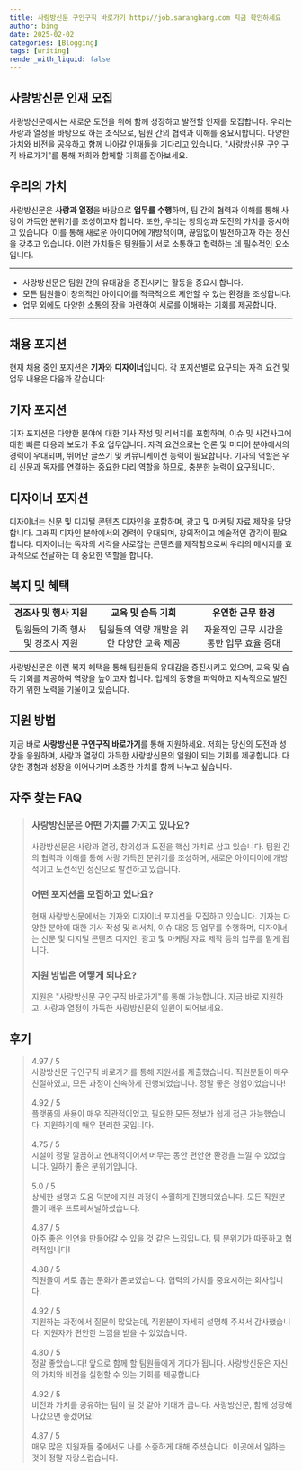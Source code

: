 ```yaml
---
title: 사랑방신문 구인구직 바로가기 https//job.sarangbang.com 지금 확인하세요
author: bing
date: 2025-02-02
categories: [Blogging]
tags: [writing]
render_with_liquid: false
---
```



<h2 id='사랑방신문_인재_모집'>사랑방신문 인재 모집</h2>

<p>사랑방신문에서는 새로운 도전을 위해 함께 성장하고 발전할 인재를 모집합니다. 우리는 사랑과 열정을 바탕으로 하는 조직으로, 팀원 간의 협력과 이해를 중요시합니다. 다양한 가치와 비전을 공유하고 함께 나아갈 인재들을 기다리고 있습니다. "사랑방신문 구인구직 바로가기"를 통해 저희와 함께할 기회를 잡아보세요.</p>

<h2 id='우리의_가치'>우리의 가치</h2>

<p>사랑방신문은 <b>사랑과 열정</b>을 바탕으로 <b>업무를 수행</b>하며, 팀 간의 협력과 이해를 통해 사랑이 가득한 분위기를 조성하고자 합니다. 또한, 우리는 창의성과 도전의 가치를 중시하고 있습니다. 이를 통해 새로운 아이디어에 개방적이며, 끊임없이 발전하고자 하는 정신을 갖추고 있습니다. 이런 가치들은 팀원들이 서로 소통하고 협력하는 데 필수적인 요소입니다.</p>

<hr />

<ul>
    <li>사랑방신문은 팀원 간의 유대감을 증진시키는 활동을 중요시 합니다.</li>
    <li>모든 팀원들이 창의적인 아이디어를 적극적으로 제안할 수 있는 환경을 조성합니다.</li>
    <li>업무 외에도 다양한 소통의 장을 마련하여 서로를 이해하는 기회를 제공합니다.</li>
</ul>

<hr />

<h2 id='채용_포지션'>채용 포지션</h2>

<p>현재 채용 중인 포지션은 <b>기자</b>와 <b>디자이너</b>입니다. 각 포지션별로 요구되는 자격 요건 및 업무 내용은 다음과 같습니다:</p>

<h2 id='기자_포지션'>기자 포지션</h2>

<p>기자 포지션은 다양한 분야에 대한 기사 작성 및 리서치를 포함하며, 이슈 및 사건사고에 대한 빠른 대응과 보도가 주요 업무입니다. 자격 요건으로는 언론 및 미디어 분야에서의 경력이 우대되며, 뛰어난 글쓰기 및 커뮤니케이션 능력이 필요합니다. 기자의 역할은 우리 신문과 독자를 연결하는 중요한 다리 역할을 하므로, 충분한 능력이 요구됩니다.</p>

<h2 id='디자이너_포지션'>디자이너 포지션</h2>

<p>디자이너는 신문 및 디지털 콘텐츠 디자인을 포함하며, 광고 및 마케팅 자료 제작을 담당합니다. 그래픽 디자인 분야에서의 경력이 우대되며, 창의적이고 예술적인 감각이 필요합니다. 디자이너는 독자의 시각을 사로잡는 콘텐츠를 제작함으로써 우리의 메시지를 효과적으로 전달하는 데 중요한 역할을 합니다.</p>

<h2 id='복지_및_혜택'>복지 및 혜택</h2>

<table>
    <tr>
        <td style="text-align: center; height: 17px;"><b>경조사 및 행사 지원</b></td>
        <td style="text-align: center; height: 17px;"><b>교육 및 습득 기회</b></td>
        <td style="text-align: center; height: 17px;"><b>유연한 근무 환경</b></td>
    </tr>
    <tr>
        <td style="text-align: center; height: 17px;">팀원들의 가족 행사 및 경조사 지원</td>
        <td style="text-align: center; height: 17px;">팀원들의 역량 개발을 위한 다양한 교육 제공</td>
        <td style="text-align: center; height: 17px;">자율적인 근무 시간을 통한 업무 효율 증대</td>
    </tr>
</table>

<p>사랑방신문은 이런 복지 혜택을 통해 팀원들의 유대감을 증진시키고 있으며, 교육 및 습득 기회를 제공하여 역량을 높이고자 합니다. 업계의 동향을 파악하고 지속적으로 발전하기 위한 노력을 기울이고 있습니다.</p>

<h2 id='지원_방법'>지원 방법</h2>

<p>지금 바로 <b>사랑방신문 구인구직 바로가기</b>를 통해 지원하세요. 저희는 당신의 도전과 성장을 응원하며, 사랑과 열정이 가득한 사랑방신문의 일원이 되는 기회를 제공합니다. 다양한 경험과 성장을 이어나가며 소중한 가치를 함께 나누고 싶습니다.</p>


<h2 id='자주_찾는_FAQ'>자주 찾는 FAQ</h2>
<div itemscope="" itemtype="https://schema.org/FAQPage"> 
<blockquote> 
<div itemscope="" itemprop="mainEntity" itemtype="https://schema.org/Question"> 
<h3 itemprop="name">사랑방신문은 어떤 가치를 가지고 있나요?</h3> 
<div itemscope="" itemprop="acceptedAnswer" itemtype="https://schema.org/Answer"> 
<span itemprop="text"> 
<p>사랑방신문은 사랑과 열정, 창의성과 도전을 핵심 가치로 삼고 있습니다. 팀원 간의 협력과 이해를 통해 사랑 가득한 분위기를 조성하며, 새로운 아이디어에 개방적이고 도전적인 정신으로 발전하고 있습니다.</p> 
</span> 
</div> 
</div> 

<div itemscope="" itemprop="mainEntity" itemtype="https://schema.org/Question"> 
<h3 itemprop="name">어떤 포지션을 모집하고 있나요?</h3> 
<div itemscope="" itemprop="acceptedAnswer" itemtype="https://schema.org/Answer"> 
<span itemprop="text"> 
<p>현재 사랑방신문에서는 기자와 디자이너 포지션을 모집하고 있습니다. 기자는 다양한 분야에 대한 기사 작성 및 리서치, 이슈 대응 등 업무를 수행하며, 디자이너는 신문 및 디지털 콘텐츠 디자인, 광고 및 마케팅 자료 제작 등의 업무를 맡게 됩니다.</p> 
</span> 
</div> 
</div> 

<div itemscope="" itemprop="mainEntity" itemtype="https://schema.org/Question"> 
<h3 itemprop="name">지원 방법은 어떻게 되나요?</h3> 
<div itemscope="" itemprop="acceptedAnswer" itemtype="https://schema.org/Answer"> 
<span itemprop="text"> 
<p>지원은 "사랑방신문 구인구직 바로가기"를 통해 가능합니다. 지금 바로 지원하고, 사랑과 열정이 가득한 사랑방신문의 일원이 되어보세요.</p> 
</span> 
</div> 
</div> 

</blockquote> 
</div>
<h2 id='후기'>후기</h2>
<div itemscope itemtype="https://schema.org/Product">
  <blockquote>
  <div itemprop="review" itemscope itemtype="https://schema.org/Review">
      <div itemprop="reviewRating" itemscope itemtype="https://schema.org/Rating"> <span itemprop="ratingValue">4.97</span> / <span itemprop="bestRating">5</span> </div>
      <span itemprop="reviewBody">사랑방신문 구인구직 바로가기를 통해 지원서를 제출했습니다. 직원분들이 매우 친절하였고, 모든 과정이 신속하게 진행되었습니다. 정말 좋은 경험이었습니다!</span>
  </div>
  <br>
  <div itemprop="review" itemscope itemtype="https://schema.org/Review">
      <div itemprop="reviewRating" itemscope itemtype="https://schema.org/Rating"> <span itemprop="ratingValue">4.92</span> / <span itemprop="bestRating">5</span> </div>
      <span itemprop="reviewBody">플랫폼의 사용이 매우 직관적이었고, 필요한 모든 정보가 쉽게 접근 가능했습니다. 지원하기에 매우 편리한 곳입니다.</span>
  </div>
  <br>
  <div itemprop="review" itemscope itemtype="https://schema.org/Review">
      <div itemprop="reviewRating" itemscope itemtype="https://schema.org/Rating"> <span itemprop="ratingValue">4.75</span> / <span itemprop="bestRating">5</span> </div>
      <span itemprop="reviewBody">시설이 정말 깔끔하고 현대적이어서 머무는 동안 편안한 환경을 느낄 수 있었습니다. 일하기 좋은 분위기입니다.</span>
  </div>
  <br>
  <div itemprop="review" itemscope itemtype="https://schema.org/Review">
      <div itemprop="reviewRating" itemscope itemtype="https://schema.org/Rating"> <span itemprop="ratingValue">5.0</span> / <span itemprop="bestRating">5</span> </div>
      <span itemprop="reviewBody">상세한 설명과 도움 덕분에 지원 과정이 수월하게 진행되었습니다. 모든 직원분들이 매우 프로페셔널하셨습니다.</span>
  </div>
  <br>
  <div itemprop="review" itemscope itemtype="https://schema.org/Review">
      <div itemprop="reviewRating" itemscope itemtype="https://schema.org/Rating"> <span itemprop="ratingValue">4.87</span> / <span itemprop="bestRating">5</span> </div>
      <span itemprop="reviewBody">아주 좋은 인연을 만들어갈 수 있을 것 같은 느낌입니다. 팀 분위기가 따뜻하고 협력적입니다!</span>
  </div>
  <br>
  <div itemprop="review" itemscope itemtype="https://schema.org/Review">
      <div itemprop="reviewRating" itemscope itemtype="https://schema.org/Rating"> <span itemprop="ratingValue">4.88</span> / <span itemprop="bestRating">5</span> </div>
      <span itemprop="reviewBody">직원들이 서로 돕는 문화가 돋보였습니다. 협력의 가치를 중요시하는 회사입니다.</span>
  </div>
  <br>
  <div itemprop="review" itemscope itemtype="https://schema.org/Review">
      <div itemprop="reviewRating" itemscope itemtype="https://schema.org/Rating"> <span itemprop="ratingValue">4.92</span> / <span itemprop="bestRating">5</span> </div>
      <span itemprop="reviewBody">지원하는 과정에서 질문이 많았는데, 직원분이 자세히 설명해 주셔서 감사했습니다. 지원자가 편안한 느낌을 받을 수 있었습니다.</span>
  </div>
  <br>
  <div itemprop="review" itemscope itemtype="https://schema.org/Review">
      <div itemprop="reviewRating" itemscope itemtype="https://schema.org/Rating"> <span itemprop="ratingValue">4.80</span> / <span itemprop="bestRating">5</span> </div>
      <span itemprop="reviewBody">정말 좋았습니다! 앞으로 함께 할 팀원들에게 기대가 됩니다. 사랑방신문은 자신의 가치와 비전을 실현할 수 있는 기회를 제공합니다.</span>
  </div>
  <br>
  <div itemprop="review" itemscope itemtype="https://schema.org/Review">
      <div itemprop="reviewRating" itemscope itemtype="https://schema.org/Rating"> <span itemprop="ratingValue">4.92</span> / <span itemprop="bestRating">5</span> </div>
      <span itemprop="reviewBody">비전과 가치를 공유하는 팀이 될 것 같아 기대가 큽니다. 사랑방신문, 함께 성장해 나갔으면 좋겠어요!</span>
  </div>
  <br>
  <div itemprop="review" itemscope itemtype="https://schema.org/Review">
      <div itemprop="reviewRating" itemscope itemtype="https://schema.org/Rating"> <span itemprop="ratingValue">4.87</span> / <span itemprop="bestRating">5</span> </div>
      <span itemprop="reviewBody">매우 많은 지원자들 중에서도 나를 소중하게 대해 주셨습니다. 이곳에서 일하는 것이 정말 자랑스럽습니다.</span>
  </div>
  </blockquote>
</div>

